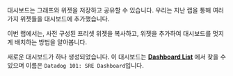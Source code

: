 대시보드는 그래프와 위젯을 저장하고 공유할 수 있습니다. 우리는 지난 랩을 통해 여러가지 위젯들을 대시보드에 추가했습니다.

이번 랩에서는, 사전 구성된 프리셋 위젯을 복사하고, 위젯을 추가하여 대시보드를 멋지게 배치하는 방법을 알아봅니다.

새로운 대시보드가 ​​하나 생성되었습니다. 이 대시보드는 **[Dashboard List](https://app.datadoghq.com/dashboard/lists)** 에서 찾을 수 있으며 이름은 `Datadog 101: SRE Dashboard`입니다.